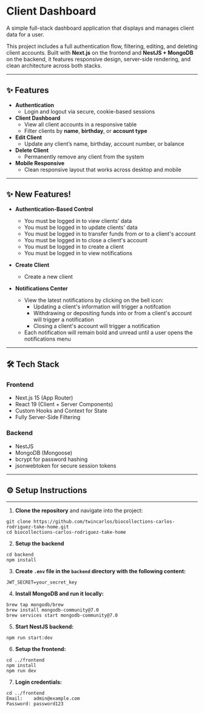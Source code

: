 # Client Dashboard

A simple full-stack dashboard application that displays and manages client data for a user.

This project includes a full authentication flow, filtering, editing, and deleting client accounts. Built with **Next.js** on the frontend and **NestJS + MongoDB** on the backend, it features responsive design, server-side rendering, and clean architecture across both stacks.

---

## ✨ Features

- **Authentication**
  - Login and logout via secure, cookie-based sessions
- **Client Dashboard**
  - View all client accounts in a responsive table
  - Filter clients by **name**, **birthday**, or **account type**
- **Edit Client**
  - Update any client’s name, birthday, account number, or balance
- **Delete Client**
  - Permanently remove any client from the system
- **Mobile Responsive**
  - Clean responsive layout that works across desktop and mobile

---

## ✨ New Features!

- **Authentication-Based Control**
  - You must be logged in to view clients' data
  - You must be logged in to update clients' data
  - You must be logged in to transfer funds from or to a client's account
  - You must be logged in to close a client's account
  - You must be logged in to create a client
  - You must be logged in to view notifications

- **Create Client**
  - Create a new client

- **Notifications Center**
  - View the latest notifications by clicking on the bell icon:
    - Updating a client's information will trigger a notifcation
    - Withdrawing or depositing funds into or from a client's account will trigger a notification
    - Closing a client's account will trigger a notification
  - Each notification will remain bold and unread until a user opens the notifications menu

---

## 🛠 Tech Stack

### Frontend
- Next.js 15 (App Router)
- React 19 (Client + Server Components)
- Custom Hooks and Context for State
- Fully Server-Side Filtering

### Backend
- NestJS
- MongoDB (Mongoose)
- bcrypt for password hashing
- jsonwebtoken for secure session tokens

---

## ⚙️ Setup Instructions

---

1. **Clone the repository** and navigate into the project:

```
git clone https://github.com/twincarlos/biocollections-carlos-rodriguez-take-home.git
cd biocollections-carlos-rodriguez-take-home
```

2. **Setup the backend**

```
cd backend
npm install
```

3. **Create `.env` file in the `backend` directory with the following content:**

```
JWT_SECRET=your_secret_key
```

4. **Install MongoDB and run it locally:**

```
brew tap mongodb/brew
brew install mongodb-community@7.0
brew services start mongodb-community@7.0
```

5. **Start NestJS backend:**

```
npm run start:dev
```

6. **Setup the frontend:**
```
cd ../frontend
npm install
npm run dev
```

7. **Login credentials:**
```
cd ../frontend
Email:    admin@example.com
Password: password123
```
